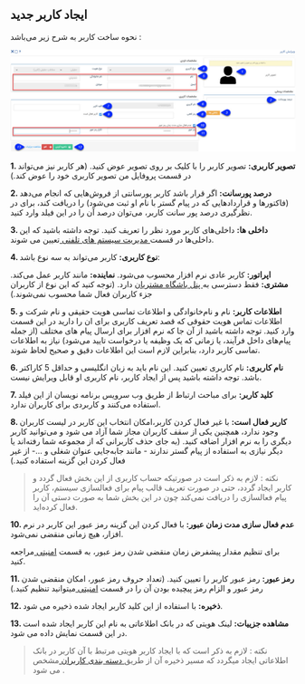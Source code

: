 ﻿## ایجاد کاربر جدید 


نحوه ساخت کاربر به شرح زیر می‌باشد :

![تصویر](Newuser1.jpg)

**1. تصویر کاربری:** تصویر کاربر را با کلیک بر روی تصویر عوض کنید. (هر کاربر نیز می‌تواند در قسمت پروفایل من تصویر کاربری خود را عوض کند.)

**2. درصد پورسانت:** اگر قرار باشد کاربر پورسانتی از فروش‌هایی که انجام می‌دهد (فاکتورها و قراردادهایی که در پیام گستر با نام او ثبت می‌شود) را دریافت کند، برای در نظرگیری درصد پور سانت کاربر، می‌توان درصد آن را در این فیلد وارد کنید.

**3. داخلی ها:** داخلی‌های کاربر مورد نظر را تعریف کنید. توجه داشته باشید که این داخلی‌ها در قسمت[ مدیریت سیستم های تلفنی ](https://github.com/1stco/PayamGostarDocs/blob/master/help%202.5.4/Basic-Information/Telephone-systems/telephone-systems-Management/telephone-systems-Management.md)تعیین می شوند.

**4. نوع کاربری:** کاربر می‌تواند به سه نوع باشد:

**اپراتور:** کاربر عادی نرم افزار محسوب می‌شود.
**نماینده:** مانند کاربر عمل می‌کند.
**مشتری:** فقط دسترسی به[ پنل باشگاه مشتریان](http://septadocs.1st.co.com/payamgostar/documents/%D8%A8%D8%A7%D8%B4%DA%AF%D8%A7%D9%87-%D9%88%D9%81%D8%A7%D8%AF%D8%A7%D8%B1%DB%8C?selectedId=3b54ff85-aa22-4620-716f-08d8a996e9ef&menuItemType=2#) دارد. (توجه کنید که این نوع از کاربران جزء کاربران فعال شما محسوب نمی‌شوند.)

**5. اطلاعات کاربر:** نام و نام‌خانوادگی و اطلاعات تماسی هویت حقیقی و نام شرکت و اطلاعات تماس هویت حقوقی  که قصد تعریف کاربری برای ان را دارید در این قسمت وارد کنید. توجه داشته باشید از آن جا که نرم افزار برای ارسال پیام های مختلف (از جمله پیام‌های داخل فرآیند، یا زمانی که یک وظیفه یا درخواست تایید می‌شود) نیاز به اطلاعات تماسی کاربر دارد، بنابراین لازم است این اطلاعات دقیق و صحیح لحاظ شوند.

**6. نام کاربری:** نام کاربری تعیین کنید. این نام باید به زبان انگلیسی و حداقل 5 کاراکتر باشد. توجه داشته باشید پس از ایجاد کاربر، نام کاربری او قابل ویرایش نیست.

**7. کلید کاربر:** برای مباحث ارتباط از طریق وب سرویس برنامه نویسان از این فیلد استفاده می‌کنند و کاربردی برای کاربران ندارد.

**8. کاربر فعال است:** با غیر فعال کردن کاربر،امکان انتخاب این کاربر در لیست کاربران وجود ندارد، همچنین یکی از سقف کاربران مجاز شما آزاد می شود و می‌توانید کاربر دیگری را به نرم افزار اضافه کنید. (به جای حذف کاربرانی که از مجموعه شما رفته‌اند یا دیگر نیازی به استفاده از پیام گستر ندارند - مانند جابه‌جایی عنوان شغلی و ...- از غیر فعال کردن این گزینه استفاده کنید.)


> نکته : لازم به ذکر است در صورتیکه حساب کاربری از این بخش فعال گردد و کاربر ایجاد گردد، حتی در صورت تعریف قالب پیام برای فعالسازی سیستم، کاربر پیام فعالسازی را دریافت نمی‌کند چون در این بخش شما به صورت دستی آن را فعال کرده‌اید.

**10. عدم فعال سازی مدت زمان عبور:** با فعال کردن این گزینه رمز عبور این کاربر در نرم افزار، هیچ زمانی منقضی نمی‌شود.

برای تنظیم مقدار پیشفرض زمان  منقضی شدن رمز عبور، به قسمت [امنیتی ](https://github.com/1stco/PayamGostarDocs/blob/master/help%202.5.4/Settings/General-settings/security/security.md)مراجعه کنید.


**11. رمز عبور:** رمز عبور کاربر را تعیین کنید. (تعداد حروف رمز عبور، امکان منقضی شدن رمز عبور و الزام رمز پیچیده بودن آن را در قسمت [امنیتی ](https://github.com/1stco/PayamGostarDocs/blob/master/help%202.5.4/Settings/General-settings/security/security.md)میتوانید تنظیم کنید.)

**12. ذخیره:** با استفاده از این کلید کاربر ایجاد شده ذخیره می شود.

**13. مشاهده جزییات:** لینک هویتی که در بانک اطلاعاتی به نام این کاربر ایجاد شده است در این قسمت نمایش داده می شود.

> نکته : لازم به ذکر است که با ایجاد کاربر هویتی مرتبط با آن کاربر در بانک اطلاعاتی ایجاد میگردد که مسیر ذخیره آن از طریق[ دسته بندی کاربران ](https://github.com/1stco/PayamGostarDocs/blob/master/help%202.5.4/Settings/General-settings/User-category/User-category.md)مشخص می شود .  

